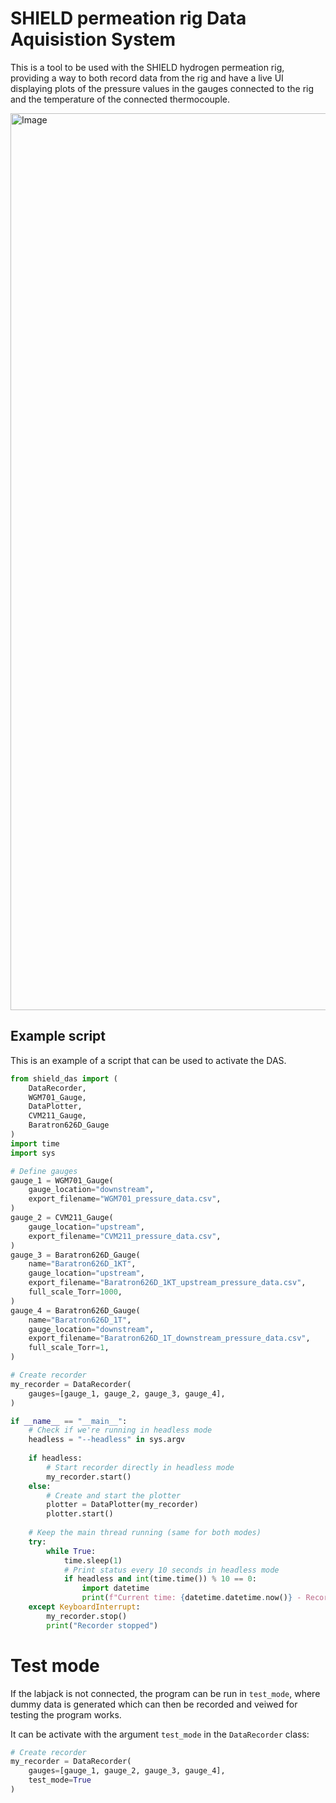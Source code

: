 # SHIELD permeation rig Data Aquisistion System

This is a tool to be used with the SHIELD hydrogen permeation rig, providing a way to both record data from the rig and have a live UI displaying plots of the pressure values in the gauges connected to the rig and the temperature of the connected thermocouple.

<img width="1435" alt="Image" src="https://github.com/user-attachments/assets/c88b2da4-6051-4302-baa7-43a56a5254d2" />

## Example script

This is an example of a script that can be used to activate the DAS.

```python
from shield_das import (
    DataRecorder,
    WGM701_Gauge,
    DataPlotter,
    CVM211_Gauge,
    Baratron626D_Gauge
)
import time
import sys

# Define gauges
gauge_1 = WGM701_Gauge(
    gauge_location="downstream",
    export_filename="WGM701_pressure_data.csv",
)
gauge_2 = CVM211_Gauge(
    gauge_location="upstream",
    export_filename="CVM211_pressure_data.csv",
)
gauge_3 = Baratron626D_Gauge(
    name="Baratron626D_1KT",
    gauge_location="upstream",
    export_filename="Baratron626D_1KT_upstream_pressure_data.csv",
    full_scale_Torr=1000,
)
gauge_4 = Baratron626D_Gauge(
    name="Baratron626D_1T",
    gauge_location="downstream",
    export_filename="Baratron626D_1T_downstream_pressure_data.csv",
    full_scale_Torr=1,
)

# Create recorder
my_recorder = DataRecorder(
    gauges=[gauge_1, gauge_2, gauge_3, gauge_4],
)

if __name__ == "__main__":
    # Check if we're running in headless mode
    headless = "--headless" in sys.argv
    
    if headless:
        # Start recorder directly in headless mode
        my_recorder.start()
    else:
        # Create and start the plotter
        plotter = DataPlotter(my_recorder)
        plotter.start()
    
    # Keep the main thread running (same for both modes)
    try:
        while True:
            time.sleep(1)
            # Print status every 10 seconds in headless mode
            if headless and int(time.time()) % 10 == 0:
                import datetime
                print(f"Current time: {datetime.datetime.now()} - Recording in progress... Elapsed time: {my_recorder.elapsed_time:.1f}s")
    except KeyboardInterrupt:
        my_recorder.stop()
        print("Recorder stopped")
```

# Test mode
If the labjack is not connected, the program can be run in `test_mode`, where dummy data is generated which can then be recorded and veiwed for testing the program works.

It can be activate with the argument `test_mode` in the `DataRecorder` class:

```python
# Create recorder
my_recorder = DataRecorder(
    gauges=[gauge_1, gauge_2, gauge_3, gauge_4],
    test_mode=True
)
```